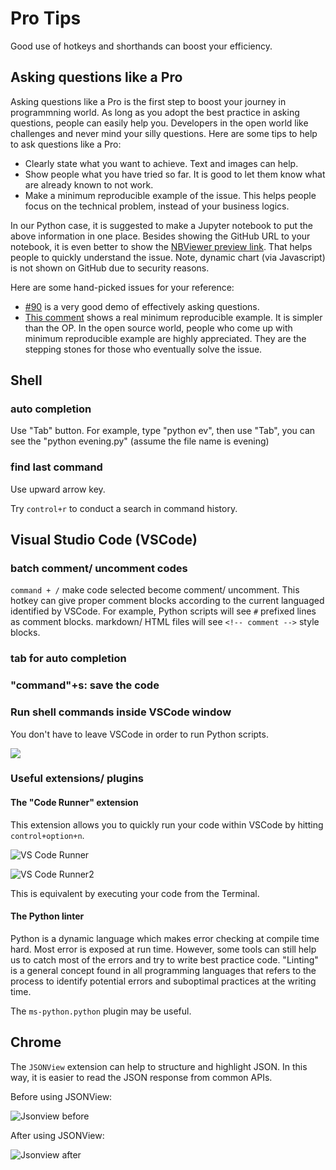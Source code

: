 # Pro Tips

Good use of hotkeys and shorthands can boost your efficiency.

## Asking questions like a Pro

Asking questions like a Pro is the first step to boost your journey in programmning world. As long as you adopt the best practice in asking questions, people can easily help you. Developers in the open world like challenges and never mind your silly questions. Here are some tips to help to ask questions like a Pro:

- Clearly state what you want to achieve. Text and images can help.
- Show people what you have tried so far. It is good to let them know what are already known to not work.
- Make a minimum reproducible example of the issue. This helps people focus on the technical problem, instead of your business logics.

In our Python case, it is suggested to make a Jupyter notebook to put the above information in one place. Besides showing the GitHub URL to your notebook, it is even better to show the [NBViewer preview link](notes-week-00.md#nbviewer). That helps people to quickly understand the issue. Note, dynamic chart (via Javascript) is not shown on GitHub due to security reasons.

Here are some hand-picked issues for your reference:

- [#90](https://github.com/hupili/python-for-data-and-media-communication-gitbook/issues/90) is a very good demo of effectively asking questions.
- [This comment](https://github.com/hupili/python-for-data-and-media-communication-gitbook/issues/104#issuecomment-441278543) shows a real minimum reproducible example. It is simpler than the OP. In the open source world, people who come up with minimum reproducible example are highly appreciated. They are the stepping stones for those who eventually solve the issue.

## Shell

### auto completion

Use "Tab" button. For example,  type "python ev", then use "Tab", you can see the "python evening.py" \(assume the file name is evening\)

### find last command

Use upward arrow key.

Try `control+r` to conduct a search in command history.

## Visual Studio Code (VSCode)

### batch comment/ uncomment codes

`command + /` make code selected become comment/ uncomment. This hotkey can give proper comment blocks according to the current languaged identified by VSCode. For example, Python scripts will see `#` prefixed lines as comment blocks. markdown/ HTML files will see `<!-- comment -->` style blocks.

### tab for auto completion

### "command"+s: save the code

### Run shell commands inside VSCode window

You don't have to leave VSCode in order to run Python scripts.

![](assets/vscode-terminal-shell.png)

### Useful extensions/ plugins

#### The "Code Runner" extension

This extension allows you to quickly run your code within VSCode by hitting `control+option+n`.

![VS Code Runner](assets/vs-code-runner.png)

![VS Code Runner2](assets/vs-code-runner2.png)

This is equivalent by executing your code from the Terminal.

#### The Python linter

Python is a dynamic language which makes error checking at compile time hard. Most error is exposed at run time. However, some tools can still help us to catch most of the errors and try to write best practice code. "Linting" is a general concept found in all programming languages that refers to the process to identify potential errors and suboptimal practices at the writing time.

The `ms-python.python` plugin may be useful.

## Chrome

The `JSONView` extension can help to structure and highlight JSON. In this way, it is easier to read the JSON response from common APIs.

Before using JSONView:

![Jsonview before](assets/jsonview-before.png)

After using JSONView:

![Jsonview after](assets/jsonview-after.png)

